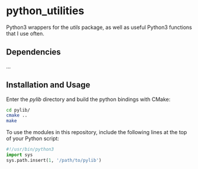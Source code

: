# python_utilities

Python3 wrappers for the *utils* package, as well as useful Python3 functions that I use often.

## Dependencies

...

## Installation and Usage

Enter the *pylib* directory and build the python bindings with CMake:

```bash
cd pylib/
cmake ..
make
```

To use the modules in this repository, include the following lines at the top of your Python script:

```python
#!/usr/bin/python3
import sys
sys.path.insert(1, '/path/to/pylib')
```
